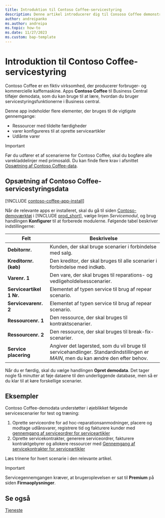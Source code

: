 ```yaml
---
title: Introduktion til Contoso Coffee-servicestyring
description: Denne artikel introducerer dig til Consoso Coffee demonstrationsdata for servicestyring.
author: andreipanko
ms.author: andreipa
ms.topic: how-to
ms.date: 11/27/2023
ms.custom: bap-template
---
```


# <a name="introduction-to-contoso-coffee-service-management"></a>Introduktion til Contoso Coffee-servicestyring

Contoso Coffee er en fiktiv virksomhed, der producerer forbruger- og kommercielle kaffemaskine. Apps **Contoso Coffee** til Business Central tilføjer demodata, som du kan bruge til at lære, hvordan du bruger servicestyringsfunktionerne i Business central.

Denne app indeholder flere elementer, der bruges til de vigtigste gennemgange:

- Ressourcer med tildelte færdigheder
- varer konfigureres til at oprette serviceartikler
- Udlånte varer

> [!IMPORTANT]
> Før du udfører et af scenarierne for Contoso Coffee, skal du bogføre alle varekladdelinjer med primosaldi. Du kan finde flere krav i afsnittet [Opsætning af Contoso Coffee-data](#set-up-contoso-coffee-service-management-data).
>
> 
## <a name="set-up-contoso-coffee-service-management-data"></a>Opsætning af Contoso Coffee-servicestyringsdata

[!INCLUDE [contoso-coffee-app-install](../../includes/contoso-coffee-app-install.md)]

Når de relevante apps er installeret, skal du gå til siden [Contoso-demoværktøj](https://businesscentral.dynamics.com/?page=5194) i [!INCLUDE [prod_short](../../includes/prod_short.md)], vælge linjen *Servicemodul*, og brug handlingen **Konfigurer** til at forberede modulerne. Følgende tabel beskriver indstillingerne:  

|Felt  |Beskrivelse  |
|---------|---------|
|**Debitornr.**  |Kunden, der skal bruge scenarier i forbindelse med salg.|
|**Kreditornr. (køb)**  |Den kreditor, der skal bruges til alle scenarier i forbindelse med indkøb.|
|**Varenr. 1**  |Den vare, der skal bruges til reparations- og vedligeholdelsesscenarier.|
|**Serviceartikel 1 Nr.**  |Elementet af typen service til brug af repear scenario.|
|**Servicevarenr. 2**  |Elementet af typen service til brug af repear scenario.|
|**Ressourcenr. 1**  |Den ressource, der skal bruges til kontraktscenarier.|
|**Ressourcenr. 2**  |Den ressource, der skal bruges til break-fix-scenarier.|
|**Service placering** |Angiver det lagersted, som du vil bruge til servicehandlinger. Standardindstillingen er *MAIN*, men du kan ændre den efter behov.|

Når du er færdig, skal du vælge handlingen **Opret demodata**. Det tager nogle få minutter at føje dataene til den underliggende database, men så er du klar til at køre forskellige scenarier.  

## <a name="scenarios"></a>Eksempler

Contoso Coffee-demodata understøtter i øjeblikket følgende servicescenarier for test og træning:

1. Oprette serviceordre for ad hoc-reparationsanmodninger, placere og modtage udlånsvarer, registrere tid og fakturere kunder med [gennemgang af serviceordrer for serviceartikler](service-basic-flow-order.md)
2. Oprette servicekontrakter, generere serviceordrer, fakturere kontraktgebyrer og allokere ressourcer med [Gennemgang af servicekontrakter for serviceartikler](service-contract-flow.md)

Læs trinene for hvert scenarie i den relevante artikel.  

> [!IMPORTANT]
> Servicegennemgangen kræver, at brugeroplevelsen er sat til **Premium** på siden **Firmaoplysninger**.


## <a name="see-also"></a>Se også

[Tjeneste](../../service-service.md)
